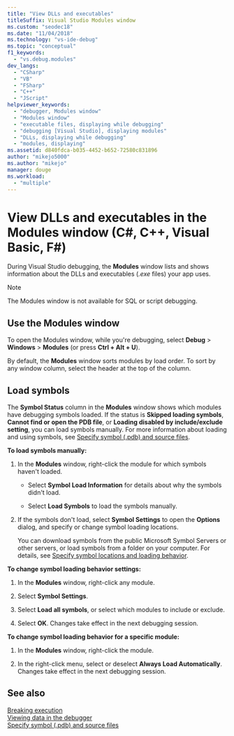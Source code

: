 ```yaml
---
title: "View DLLs and executables"
titleSuffix: Visual Studio Modules window
ms.custom: "seodec18"
ms.date: "11/04/2018"
ms.technology: "vs-ide-debug"
ms.topic: "conceptual"
f1_keywords: 
  - "vs.debug.modules"
dev_langs: 
  - "CSharp"
  - "VB"
  - "FSharp"
  - "C++"
  - "JScript"
helpviewer_keywords: 
  - "debugger, Modules window"
  - "Modules window"
  - "executable files, displaying while debugging"
  - "debugging [Visual Studio], displaying modules"
  - "DLLs, displaying while debugging"
  - "modules, displaying"
ms.assetid: d840fdca-b035-4452-b652-72580c831896
author: "mikejo5000"
ms.author: "mikejo"
manager: douge
ms.workload: 
  - "multiple"
---
```

# View DLLs and executables in the Modules window (C#, C++, Visual Basic, F#)
 
During Visual Studio debugging, the **Modules** window lists and shows information about the DLLs and executables (*.exe* files) your app uses. 

> [!NOTE]
> The Modules window is not available for SQL or script debugging. 
  
## Use the Modules window

To open the Modules window, while you're debugging, select **Debug** > **Windows** > **Modules** (or press **Ctrl + Alt + U**). 
  
By default, the **Modules** window sorts modules by load order. To sort by any window column, select the header at the top of the column.  
  
## Load symbols  

The **Symbol Status** column in the **Modules** window shows which modules have debugging symbols loaded. If the status is **Skipped loading symbols**, **Cannot find or open the PDB file**, or **Loading disabled by include/exclude setting**, you can load symbols manually. For more information about loading and using symbols, see [Specify symbol (.pdb) and source files](../debugger/specify-symbol-dot-pdb-and-source-files-in-the-visual-studio-debugger.md).

**To load symbols manually:**  

1. In the **Modules** window, right-click the module for which symbols haven't loaded. 
   
   - Select **Symbol Load Information** for details about why the symbols didn't load. 
   
   - Select **Load Symbols** to load the symbols manually.  
   
1. If the symbols don't load, select **Symbol Settings** to open the **Options** dialog, and specify or change symbol loading locations. 
   
   You can download symbols from the public Microsoft Symbol Servers or other servers, or load symbols from a folder on your computer. For details, see [Specify symbol locations and loading behavior](../debugger/specify-symbol-dot-pdb-and-source-files-in-the-visual-studio-debugger.md#BKMK_Specify_symbol_locations_and_loading_behavior).   

**To change symbol loading behavior settings:**  

1. In the **Modules** window, right-click any module.  
   
1. Select **Symbol Settings**.  
  
1. Select **Load all symbols**, or select which modules to include or exclude.  
  
1. Select **OK**. Changes take effect in the next debugging session.  
  
**To change symbol loading behavior for a specific module:**  

1.  In the **Modules** window, right-click the module.  

1.  In the right-click menu, select or deselect **Always Load Automatically**. Changes take effect in the next debugging session.  
  
## See also  
 [Breaking execution](/previous-versions/visualstudio/visual-studio-2010/7z9se2d8(v=vs.100))   
 [Viewing data in the debugger](../debugger/viewing-data-in-the-debugger.md)   
 [Specify symbol (.pdb) and source files](../debugger/specify-symbol-dot-pdb-and-source-files-in-the-visual-studio-debugger.md)